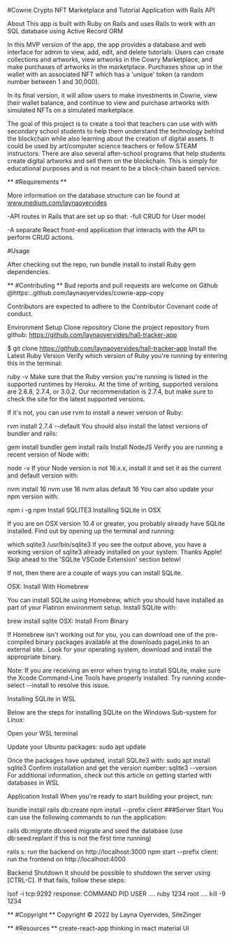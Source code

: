 #Cowrie Crypto NFT Marketplace and Tutorial Application with Rails API 

About 
This app is built with Ruby on Rails and uses Rails to work with an SQL database using Active Record ORM

In this MVP version of the app, the app provides a database and web interface for admin to view, add, edit, and delete tutorials. Users can create collections and artworks, view artworks in the Cowry Marketplace, and make purchases of artworks in the marketplace. Purchases show up in the wallet with an associated NFT which has a 'unique' token (a random number between 1 and 30,000).

In its final version, it will allow users to make investments in Cowrie, view their wallet balance, and continue to view and purchase artworks with simulated NFTs on a simulated marketplace.

The goal of this project is to create a tool that teachers can use with with secondary school students to help them understand the technology behind the blockchain while also learning about the creation of digital assets. It could be used by art/computer science teachers or fellow STEAM instructors. There are also several after-school programs that help students create digital artworks and sell them on the blockchain. This is simply for educational purposes and is not meant to be a block-chain based service. 

** #Requirements ** 

More information on the database structure can be found at www.medium.com/laynaoyervides



-API routes in Rails that are set up so that: -full CRUD for User model

-A separate React front-end application that interacts with the API to perform CRUD actions.


#Usage 

After checking out the repo, run bundle install to install Ruby gem dependencies.

** #Contributing ** Bud reports and pull requests are welcome on Github @https:..github.com/laynaoyervides/cowrie-app-copy

Contributors are expected to adhere to the Contributor Covenant code of conduct.

Environment Setup
Clone repository
Clone the project repository from github: https://github.com/laynaoyervides/hall-tracker-app

$ git clone https://github.com/laynaoyervides/hall-tracker-app
Install the Latest Ruby Version
Verify which version of Ruby you're running by entering this in the terminal:

ruby -v
Make sure that the Ruby version you're running is listed in the supported runtimes by Heroku. At the time of writing, supported versions are 2.6.8, 2.7.4, or 3.0.2. Our recommendation is 2.7.4, but make sure to check the site for the latest supported versions.

If it's not, you can use rvm to install a newer version of Ruby:

rvm install 2.7.4 --default
You should also install the latest versions of bundler and rails:

gem install bundler
gem install rails
Install NodeJS
Verify you are running a recent version of Node with:

node -v
If your Node version is not 16.x.x, install it and set it as the current and default version with:

nvm install 16
nvm use 16
nvm alias default 16
You can also update your npm version with:

npm i -g npm
Install SQLITE3
Installing SQLite in OSX

If you are on OSX version 10.4 or greater, you probably already have SQLite installed. Find out by opening up the terminal and running:

 which sqlite3
/usr/bin/sqlite3
If you see the output above, you have a working version of sqlite3 already installed on your system. Thanks Apple! Skip ahead to the 'SQLite VSCode Extension' section below!

If not, then there are a couple of ways you can install SQLite.

OSX: Install With Homebrew

You can install SQLite using Homebrew, which you should have installed as part of your Flatiron environment setup. Install SQLite with:

 brew install sqlite
OSX: Install From Binary

If Homebrew isn't working out for you, you can download one of the pre-compiled binary packages available at the downloads pageLinks to an external site.. Look for your operating system, download and install the appropriate binary.

Note: If you are receiving an error when trying to install SQLite, make sure the Xcode Command-Line Tools have properly installed. Try running xcode-select --install to resolve this issue.

Installing SQLite in WSL

Below are the steps for installing SQLite on the Windows Sub-system for Linux:

Open your WSL terminal

Update your Ubuntu packages: sudo apt update

Once the packages have updated, install SQLite3 with: sudo apt install sqlite3 Confirm installation and get the version number: sqlite3 --version For additional information, check out this article on getting started with databases in WSL

Application Install
When you're ready to start building your project, run:

bundle install
rails db:create
npm install --prefix client
###Server Start You can use the following commands to run the application:

rails db:migrate 
db:seed 
migrate and seed the database (use db:seed:replant if this is not the first time running)

rails s: run the backend on http://localhost:3000
npm start --prefix client: 
run the frontend on http://localhost:4000

Backend Shutdown
It should be possible to shutdown the server using [CTRL-C]. If that fails, follow these steps:

lsof -i tcp:9292 response: COMMAND PID USER .... ruby 1234 root .... kill -9 1234



** #Copyright ** Copyright © 2022 by Layna Oyervides, SiteZinger

** #Resources ** create-react-app thinking in react material UI
